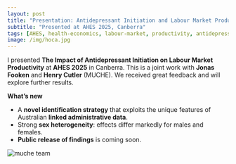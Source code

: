 ```yaml
---
layout: post
title: "Presentation: Antidepressant Initiation and Labour Market Productivity"
subtitle: "Presented at AHES 2025, Canberra"
tags: [AHES, health-economics, labour-market, productivity, antidepressants, administrative-data, causal-inference, MUCHE, conference, presentation, NEWS]
image: /img/hoca.jpg
---
```


I presented **The Impact of Antidepressant Initiation on Labour Market Productivity** at **AHES 2025** in Canberra. This is a joint work with **Jonas Fooken** and **Henry Cutler** (MUCHE). We received great feedback and will explore further results. 

**What’s new**
- A **novel identification strategy** that exploits the unique features of Australian **linked administrative data**.
- Strong **sex heterogeneity**: effects differ markedly for males and females.
- **Public release of findings** is coming soon.

![muche team](https://alfurka.github.io/img/ahes2025.webp)

